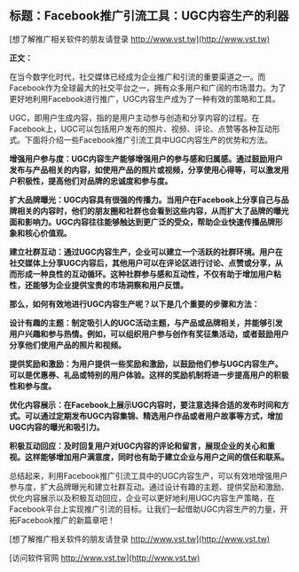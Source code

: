 ## **标题：Facebook推广引流工具：UGC内容生产的利器**

[想了解推广相关软件的朋友请登录 http://www.vst.tw](http://www.vst.tw)

**正文：**

在当今数字化时代，社交媒体已经成为企业推广和引流的重要渠道之一。而Facebook作为全球最大的社交平台之一，拥有众多用户和广阔的市场潜力。为了更好地利用Facebook进行推广，UGC内容生产成为了一种有效的策略和工具。

UGC，即用户生成内容，指的是用户主动参与创造和分享内容的过程。在Facebook上，UGC可以包括用户发布的照片、视频、评论、点赞等各种互动形式。下面将介绍一些Facebook推广引流工具中UGC内容生产的优势和方法。

**增强用户参与度：UGC内容生产能够增强用户的参与感和归属感。通过鼓励用户发布与产品相关的内容，如使用产品的照片或视频，分享使用心得等，可以激发用户积极性，提高他们对品牌的忠诚度和参与度。**

**扩大品牌曝光：UGC内容具有很强的传播力。当用户在Facebook上分享自己与品牌相关的内容时，他们的朋友圈和社群也会看到这些内容，从而扩大了品牌的曝光面和影响力。UGC内容往往能够触达到更广泛的受众，帮助企业快速传播品牌形象和核心价值观。**

**建立社群互动：通过UGC内容生产，企业可以建立一个活跃的社群环境。用户在社交媒体上分享UGC内容后，其他用户可以在评论区进行讨论、点赞或分享，从而形成一种良性的互动循环。这种社群参与感和互动性，不仅有助于增加用户粘性，还能够为企业提供宝贵的市场洞察和用户反馈。**

**那么，如何有效地进行UGC内容生产呢？以下是几个重要的步骤和方法：**

**设计有趣的主题：制定吸引人的UGC活动主题，与产品或品牌相关，并能够引发用户兴趣和参与热情。例如，可以组织用户参与创作有奖征集活动，或者鼓励用户分享他们使用产品的照片和视频。**

**提供奖励和激励：为用户提供一些奖励和激励，以鼓励他们参与UGC内容生产。可以是优惠券、礼品或特别的用户体验。这样的奖励机制将进一步提高用户的积极性和参与度。**

**优化内容展示：在Facebook上展示UGC内容时，要注意选择合适的发布时间和方式。可以通过定期发布UGC内容集锦、精选用户作品或者用户故事等方式，增加UGC内容的曝光和吸引力。**

**积极互动回应：及时回复用户对UGC内容的评论和留言，展现企业的关心和重视。这样能够增加用户满意度，同时也有助于建立企业与用户之间的信任和联系。**

总结起来，利用Facebook推广引流工具中的UGC内容生产，可以有效地增强用户参与度，扩大品牌曝光和建立社群互动。通过设计有趣的主题、提供奖励和激励、优化内容展示以及积极互动回应，企业可以更好地利用UGC内容生产策略，在Facebook平台上实现推广引流的目标。让我们一起借助UGC内容生产的力量，开拓Facebook推广的新篇章吧！

[想了解推广相关软件的朋友请登录 http://www.vst.tw](http://www.vst.tw)


[访问软件官网 http://www.vst.tw](http://www.vst.tw)
